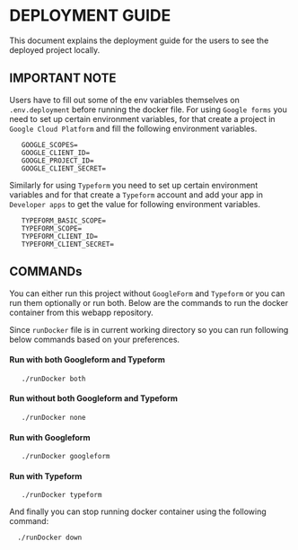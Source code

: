 # DEPLOYMENT GUIDE

This document explains the deployment guide for the users to see the deployed project locally.

## IMPORTANT NOTE 

Users have to fill out some of the env variables themselves on `.env.deployment` before running the docker file.
For using `Google forms` you need to set up certain environment variables, for that create a project in `Google Cloud Platform` and fill the following environment variables.

```
   GOOGLE_SCOPES=
   GOOGLE_CLIENT_ID=
   GOOGLE_PROJECT_ID=
   GOOGLE_CLIENT_SECRET=
```

Similarly for using `Typeform` you need to set up certain environment variables and for that create a `Typeform` account and add your app in `Developer apps` to get the value for following environment variables.

```
   TYPEFORM_BASIC_SCOPE=
   TYPEFORM_SCOPE=
   TYPEFORM_CLIENT_ID=
   TYPEFORM_CLIENT_SECRET=
```

## COMMANDs

 You can either run this project without `GoogleForm` and `Typeform` or you can run them optionally or run both. Below are the commands to run the docker container from this webapp repository.

 Since `runDocker` file is in current working directory so you can run following below commands based on your preferences.

 #### Run with both Googleform and Typeform

 ```
    ./runDocker both
 ```

  #### Run without both Googleform and Typeform

 ```
    ./runDocker none
 ```

#### Run with Googleform 

 ```
    ./runDocker googleform
 ```

  #### Run with Typeform

 ```
    ./runDocker typeform
 ```

 And finally you can stop running docker container using the following command:
 
 ```
   ./runDocker down
 ```
